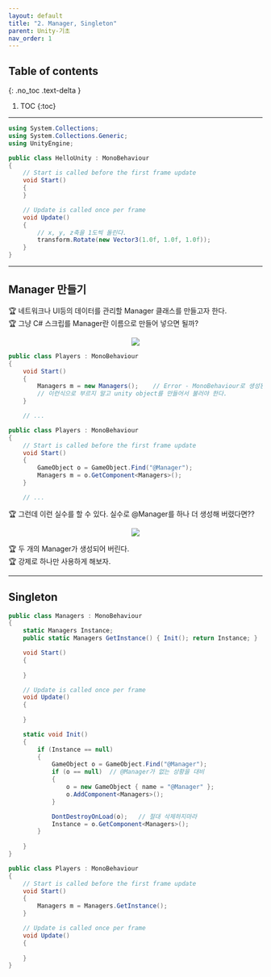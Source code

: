 ```yaml
---
layout: default
title: "2. Manager, Singleton"
parent: Unity-기초
nav_order: 1
---
```


## Table of contents
{: .no_toc .text-delta }

1. TOC
{:toc}

---

```csharp
using System.Collections;
using System.Collections.Generic;
using UnityEngine;

public class HelloUnity : MonoBehaviour
{
    // Start is called before the first frame update
    void Start()
    {
    }

    // Update is called once per frame
    void Update()
    {
        // x, y, z축을 1도씩 돌린다.
        transform.Rotate(new Vector3(1.0f, 1.0f, 1.0f));
    }
}
```

---

## Manager 만들기

🏆 네트워크나 UI등의 데이터를 관리할 Manager 클래스를 만들고자 한다.<br>
🏆 그냥 C# 스크립를 Manager란 이름으로 만들어 넣으면 될까?

<p align="center">
  <img src="https://taehyungs-programming-blog.github.io/blog/assets/images/csharp/unity/unity-2-1.png"/>
</p>

```csharp
public class Players : MonoBehaviour
{
    void Start()
    {
        Managers m = new Managers();    // Error - MonoBehaviour로 생성된 Manager를 new할수 없음.
        // 이런식으로 부르지 말고 unity object를 만들어서 불러야 한다.
    }

    // ...
```

```csharp
public class Players : MonoBehaviour
{
    // Start is called before the first frame update
    void Start()
    {
        GameObject o = GameObject.Find("@Manager");
        Managers m = o.GetComponent<Managers>();
    }

    // ...
```

🏆 그런데 이런 실수를 할 수 있다. 실수로 @Manager를 하나 더 생성해 버렸다면??

<p align="center">
  <img src="https://taehyungs-programming-blog.github.io/blog/assets/images/csharp/unity/unity-2-2.png"/>
</p>

🏆 두 개의 Manager가 생성되어 버린다.<br>
🏆 강제로 하나만 사용하게 해보자.

---

## Singleton

```csharp
public class Managers : MonoBehaviour
{
    static Managers Instance;
    public static Managers GetInstance() { Init(); return Instance; }

    void Start()
    {
        
    }

    // Update is called once per frame
    void Update()
    {
        
    }

    static void Init()
    {
        if (Instance == null)
        {
            GameObject o = GameObject.Find("@Manager");
            if (o == null)  // @Manager가 없는 상황을 대비
            {
                o = new GameObject { name = "@Manager" };
                o.AddComponent<Managers>();
            }

            DontDestroyOnLoad(o);   // 절대 삭제하지마라
            Instance = o.GetComponent<Managers>();
        }
        
    }
}
```

```csharp
public class Players : MonoBehaviour
{
    // Start is called before the first frame update
    void Start()
    {
        Managers m = Managers.GetInstance();
    }

    // Update is called once per frame
    void Update()
    {
        
    }
}
```


